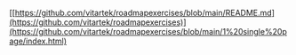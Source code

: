 [[https://github.com/vitartek/roadmapexercises/blob/main/README.md](https://github.com/vitartek/roadmapexercises)](https://github.com/vitartek/roadmapexercises/blob/main/1%20single%20page/index.html)
